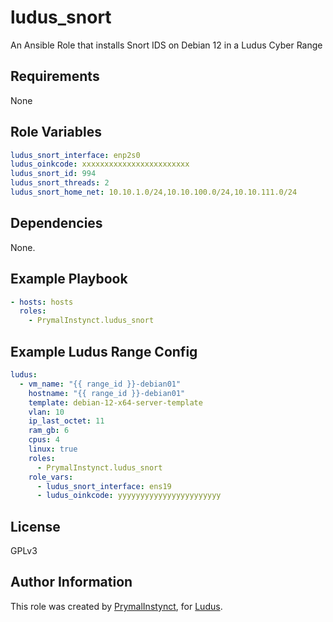 # ludus_snort
An Ansible Role that installs Snort IDS on Debian 12 in a Ludus Cyber Range

## Requirements

None

## Role Variables

```yaml
ludus_snort_interface: enp2s0
ludus_oinkcode: xxxxxxxxxxxxxxxxxxxxxxxx
ludus_snort_id: 994
ludus_snort_threads: 2
ludus_snort_home_net: 10.10.1.0/24,10.10.100.0/24,10.10.111.0/24
```

## Dependencies

None.

## Example Playbook

```yaml
- hosts: hosts
  roles:
    - PrymalInstynct.ludus_snort
```

## Example Ludus Range Config

```yaml
ludus:
  - vm_name: "{{ range_id }}-debian01"
    hostname: "{{ range_id }}-debian01"
    template: debian-12-x64-server-template
    vlan: 10
    ip_last_octet: 11
    ram_gb: 6
    cpus: 4
    linux: true
    roles:
      - PrymalInstynct.ludus_snort
    role_vars:
      - ludus_snort_interface: ens19
      - ludus_oinkcode: yyyyyyyyyyyyyyyyyyyyyyy
```

## License

GPLv3

## Author Information

This role was created by [PrymalInstynct](https://github.com/PrymalInstynct), for [Ludus](https://ludus.cloud/).

